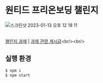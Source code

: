 # 원티드 프리온보딩 챌린지

![스크린샷 2023-01-13 오후 12 18 11](https://user-images.githubusercontent.com/85052351/212458836-3702ad4e-0394-4d58-b3a3-7be9488dae9b.png)<br/><br/>

[챌린지 과제]("https://github.com/explore") | [과제 관련 게시글]("https://nicehyun12.tistory.com/category/Project/%ED%94%84%EB%A6%AC%EC%98%A8%EB%B3%B4%EB%94%A9")<br/><br/>

## 실행 환경

```bash
$ npm i 
$ npm start
```
